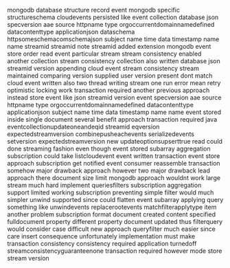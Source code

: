 mongodb database structure record event mongodb specific structureschema cloudevents persisted like event collection database json specversion aae source httpname type orgoccurrentdomainnamedefined datacontenttype applicationjson dataschema httpsomeschemacomschemajson subject name time data timestamp name name streamid streamid note streamid added extension mongodb event store order read event particular stream stream consistency enabled another collection stream consistency collection also written database json streamid version appending cloud event stream consistency stream maintained comparing version supplied user version present dont match cloud event written also two thread writing stream one run error mean retry optimistic locking work transaction required another previous approach instead store event like json streamid version event specversion aae source httpname type orgoccurrentdomainnamedefined datacontenttype applicationjson subject name time data timestamp name name event stored inside single document several benefit approach transaction required java eventcollectionupdateoneandeqid streamid eqversion expectedstreamversion combinepusheachevents serializedevents setversion expectedstreamversion new updateoptionsupserttrue read could done streaming fashion even though event stored subarray aggregation subscription could take listcloudevent event written transaction event store approach subscription get notified event consumer reassemble transaction somehow major drawback approach however two major drawback lead approach there document size limit mongodb approach wouldnt work large stream much hard implement queriesfilters subscription aggregation support limited working subscription preventing simple filter would much simpler unwind supported since could flatten event subarray applying query something like unwindevents replacerootevents matchfilterapplytype item another problem subscription format document created content specified fulldocument property different property document updated thus filterquery would consider case difficult new approach queryfilter much easier since care insert consequence unfortunately implementation must make transaction consistency consistency required application turnedoff streamconsistencyguaranteenone transaction required however mode store stream version